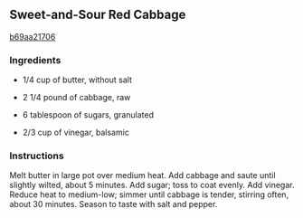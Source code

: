 ## Sweet-and-Sour Red Cabbage

[b69aa21706](http://www.epicurious.com/recipes/food/views/sweet-and-sour-red-cabbage-102295)

### Ingredients

 - 1/4 cup of butter, without salt

 - 2 1/4 pound of cabbage, raw

 - 6 tablespoon of sugars, granulated

 - 2/3 cup of vinegar, balsamic

### Instructions

Melt butter in large pot over medium heat. Add cabbage and saute until slightly wilted, about 5 minutes. Add sugar; toss to coat evenly. Add vinegar. Reduce heat to medium-low; simmer until cabbage is tender, stirring often, about 30 minutes. Season to taste with salt and pepper.